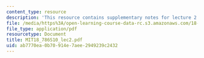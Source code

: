 ```yaml
---
content_type: resource
description: 'This resource contains supplementary notes for lecture 2. '
file: /media/https%3A/open-learning-course-data-rc.s3.amazonaws.com/18-786-topics-in-algebraic-number-theory-spring-2010/ab7770ea0b70914e7aee2949239c2432_MIT18_786S10_lec2.pdf
file_type: application/pdf
resourcetype: Document
title: MIT18_786S10_lec2.pdf
uid: ab7770ea-0b70-914e-7aee-2949239c2432
---
```

